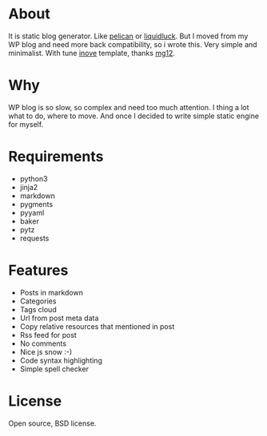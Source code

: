 # About
It is static blog generator. Like [pelican](https://github.com/getpelican/pelican) or [liquidluck](https://github.com/lepture/liquidluck). But I moved from my WP blog and need more back compatibility, so i wrote this. Very simple and minimalist. With tune [inove](http://wordpress.org/extend/themes/inove) template, thanks [mg12](http://www.neoease.com/).

# Why
WP blog is so slow, so complex and need too much attention. I thing a lot what to do, where to move. And once I decided to write simple static engine for myself.

# Requirements
 * python3
 * jinja2
 * markdown
 * pygments
 * pyyaml
 * baker
 * pytz
 * requests

# Features
 * Posts in markdown
 * Categories
 * Tags cloud
 * Url from post meta data
 * Copy relative resources that mentioned in post
 * Rss feed for post
 * No comments
 * Nice js snow :-)
 * Code syntax highlighting
 * Simple spell checker

# License
Open source, BSD license.

